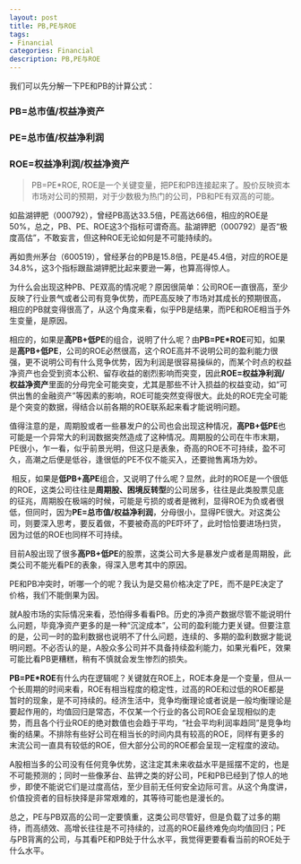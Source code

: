 ```yaml
---
layout: post
title: PB,PE与ROE
tags:
- Financial
categories: Financial
description: PB,PE与ROE
---
```



我们可以先分解一下PE和PB的计算公式：

### PB=总市值/权益净资产

### PE=总市值/权益净利润

### ROE=权益净利润/权益净资产

> PB=PE*ROE, ROE是一个关键变量，把PE和PB连接起来了。股价反映资本市场对公司的预期，对于少数极为热门的公司，PB和PE有双高的可能。


如盐湖钾肥（000792），曾经PB高达33.5倍，PE高达66倍，相应的ROE是50%，总之，PB、PE、ROE这3个指标可谓奇高。盐湖钾肥（000792）是否“极度高估”，不敢妄言，但这种ROE无论如何是不可能持续的。

再如贵州茅台（600519），曾经茅台的PB是15.8倍，PE是45.4倍，对应的ROE是34.8%，这3个指标跟盐湖钾肥比起来要逊一筹，也算高得惊人。

为什么会出现这种PB、PE双高的情况呢？原因很简单：公司ROE一直很高，至少反映了行业景气或者公司有竞争优势，而PE高反映了市场对其成长的预期很高，相应的PB就变得很高了，从这个角度来看，似乎PB是结果，而PE和ROE相当于外生变量，是原因。

相应的，如果是**高PB+低PE**的组合，说明了什么呢？由**PB=PE*ROE**可知，如果是**高PB+低PE**，公司的ROE必然很高，这个ROE高并不说明公司的盈利能力很强，更不说明公司有什么竞争优势，因为利润是很容易操纵的，而某个时点的权益净资产也会受到资本公积、留存收益的剧烈影响而突变，因此**ROE=权益净利润/权益净资产**里面的分母完全可能突变，尤其是那些不计入损益的权益变动，如“可供出售的金融资产”等因素的影响，ROE可能突然变得很大。此处的ROE完全可能是个突变的数据，得结合以前各期的ROE联系起来看才能说明问题。

值得注意的是，周期股或者一些暴发户的公司也会出现这种情况，**高PB+低PE**也可能是一个异常大的利润数据突然造成了这种情况。周期股的公司在牛市末期，PE很小，乍一看，似乎前景光明，但这只是表象，奇高的ROE不可持续，盈不可久，高潮之后便是低谷，逢很低的PE不仅不能买入，还要抛售离场为妙。

 相反，如果是**低PB+高PE**组合，又说明了什么呢？显然，此时的ROE是一个很低的ROE，这类公司往往是**周期股、困境反转型**的公司居多，往往是此类股票见底的征兆，周期股在极端的时候，可能是亏损的或者是微利，显得ROE为负或者很低，但同时，因为**PE=总市值/权益净利润**，分母很小，显得PE很大。对这类公司，则要深入思考，要反着做，不要被奇高的PE吓坏了，此时恰恰要进场扫货，因为过低的ROE也同样不可持续。

目前A股出现了很多**高PB+低PE**的股票，这类公司大多是暴发户或者是周期股，此类公司不能光看PE的表象，得深入思考其中的原因。

PE和PB冲突时，听哪一个的呢？我认为是交易价格决定了PE，而不是PE决定了价格，我们不能倒果为因。

就A股市场的实际情况来看，恐怕得多看看PB。历史的净资产数据尽管不能说明什么问题，毕竟净资产更多的是一种“沉淀成本”，公司的盈利能力更关键。但要注意的是，公司一时的盈利数据也说明不了什么问题，连续的、多期的盈利数据才能说明问题。不必否认的是，A股众多公司并不具备持续盈利能力，如果光看PE，效果可能比看PB更糟糕，稍有不慎就会发生惨烈的损失。

**PB=PE*ROE**有什么内在逻辑呢？关键就在ROE上，ROE本身是一个变量，但从一个长周期的时间来看，ROE有相当程度的稳定性，过高的ROE和过低的ROE都是暂时的现象，是不可持续的。经济生活中，竞争均衡理论或者说是一般均衡理论是要起作用的，均值回归是常态，不仅某一个行业的各公司ROE会呈现相似的走势，而且各个行业ROE的绝对数值也会趋于平均，“社会平均利润率趋同”是竞争均衡的结果。不排除有些好公司在相当长的时间内具有较高的ROE，同样有更多的末流公司一直具有较低的ROE，但大部分公司的ROE都会呈现一定程度的波动。

A股相当多的公司没有任何竞争优势，这注定其未来收益水平是摇摆不定的，也是不可能预测的；同时一些像茅台、盐钾之类的好公司，PE和PB已经到了惊人的地步，即使不能说它们是过度高估，至少目前无任何安全边际可言。从这个角度讲，价值投资者的目标抉择是非常艰难的，其等待可能也是漫长的。

总之，PE与PB双高的公司一定要慎重，这类公司尽管好，但是负载了过多的期待，而高绩效、高增长往往是不可持续的，过高的ROE最终难免向均值回归；PE与PB背离的公司，与其看PE和PB处于什么水平，我觉得更要看看当前的ROE处于什么水平。
